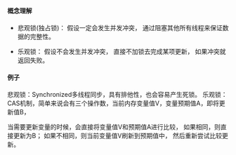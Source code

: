 ### 

#### 概念理解
+ 悲观锁(独占锁)：
假设一定会发生并发冲突，
通过阻塞其他所有线程来保证数据的完整性。

+ 乐观锁：
假设不会发生并发冲突，
直接不加锁去完成某项更新，
如果冲突就返回失败。

#### 例子
悲观锁：Synchronized多线程同步，具有排他性，也会容易产生死锁。
乐观锁：CAS机制，简单来说会有三个操作数，当前内存变量值V，变量预期值A，即将更新值B，

当需要更新变量的时候，会直接将变量值V和预期值A进行比较，
如果相同，则直接更新为B；
如果不相同，则当前变量值V刷新到预期值中，
然后重新尝试比较更新。


